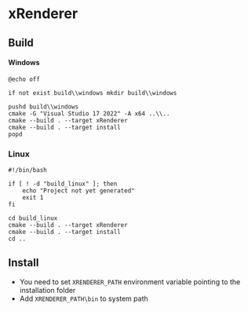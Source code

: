 # xRenderer

## Build

#### Windows

```shell
@echo off

if not exist build\\windows mkdir build\\windows

pushd build\\windows
cmake -G "Visual Studio 17 2022" -A x64 ..\\..
cmake --build . --target xRenderer
cmake --build . --target install
popd

```

### Linux

```shell
#!/bin/bash

if [ ! -d "build_linux" ]; then
    echo "Project not yet generated"
    exit 1
fi

cd build_linux
cmake --build . --target xRenderer
cmake --build . --target install
cd ..

```

## Install

-   You need to set `XRENDERER_PATH` environment variable pointing to the installation folder
-   Add `XRENDERER_PATH\bin` to system path
